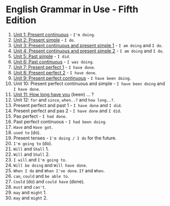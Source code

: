 # English Grammar in Use - Fifth Edition

1. [Unit 1: Present continuous](unit_1-present_continuous/exercises.md) - `I'm doing`.
2. [Unit 2: Present simple](unit_2-present_simple/exercises.md) - `I do`.
3. [Unit 3: Present continuous and present simple 1](unit_3-present_continuous_and_present_simple/exercises.md) - `I am doing` and `I do`.
4. [Unit 4: Present continuous and present simple 2](unit_4-present_continuous_and_present_simple_2/exercises.md) - `I am doing` and `I do`.
5. [Unit 5: Past simple](unit_5-past_simple/exercises.md) - `I did`.
6. [Unit 6: Past continuous](unit_6-past_continuous/exercises.md) - `I was doing`.
7. [Unit 7: Present perfect 1](unit_7-present_perfect/exercises.md) - `I have done`.
8. [Unit 8: Present perfect 2](unit_8-present_perfect_2/exercises.md) - `I have done`.
9. [Unit 9: Present perfect continuous](unit_9-present_perfect_continuous/exercises.md) - `I have been doing`.
10. Unit 10: Present perfect continuous and simple - `I have been doing` and `I have done`.
11. [Unit 11: How long have you](unit_11-how_long_have_you_been/exercises.md) (been) ... ?
12. Unit 12: `for` and `since`, `when..?` and `how long..?`.
13. Present perfect and past 1 - `I have done` and `I did`.
14. Present perfect and pas 2 - `I have done` and `I did`.
15. Pas perfect - `I had done`.
16. Past perfect continuous - `I had been doing`.
17. `Have` and `Have got`.
18. `used to` (do).
19. Present tenses - `I'm doing / I do` for the future.
20. `I'm going to` (do).
21. `Will` and `Shall` 1.
22. `Will` and `Shall` 2.
23. `I will` and `I'm going to`.
24. `Will be doing` and `Will have done`.
25. `When I do` and `When I've done`. `If` and `When`.
26. `can`, `could` and `be able to`.
27. `Could` (do) and `could have` (done).
28. `must` and `can't`.
29. `may` and `might` 1.
30. `may` and `might` 2.